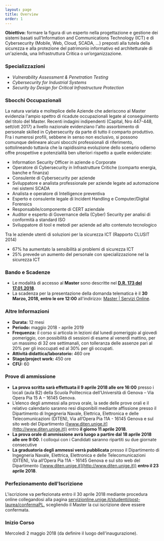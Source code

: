 ```yaml
---
layout: page
title: Overview
order: 1
---
```


**Obiettivo:** formare la figura di un esperto nella progettazione e gestione dei sistemi basati sull’Information and Communications Technology (ICT) e di Cybersecurity (Mobile, Web, Cloud, SCADA, ...) preposti alla tutela della sicurezza  e  alla  protezione  del  patrimonio  informativo  ed  architetturale  di  un'azienda,  una  Infrastruttura  Critica  o un’organizzazione.

### Specializzazioni

- *Vulnerability Assessment & Penetration Testing*
- *Cybersecurity for Industrial Systems*
- *Security by Design for Critical Infrastructure Protection*

### Sbocchi Occupazionali

La natura variata e molteplice delle Aziende che aderiscono al Master evidenzia l'ampio spettro di ricadute
occupazionali legate al conseguimento del titolo del Master. Recenti indagini indipendenti (Capital, Nro 447-448,
sett/ott 2017) a livello nazionale evidenziano l'alto assorbimento di personale skilled in Cybersecurity da parte di tutto il
comparto produttivo. Fra i numerosi profili, sebbene in senso non esclusivo, si possono comunque delineare alcuni
sbocchi professionali di riferimento, sottolineando tuttavia che la rapidissima evoluzione dello scenario odierno offre
prospettive e potenzialità ben ulteriori rispetto a quelle evidenziate: 

* Information Security Officer in aziende o Corporate 
* Operatore di Cybersecurity in Infrastrutture Critiche (comparto energia, banche e finanza)
* Consulente di Cybersecurity per aziende
* Sviluppatore e analista professionale per aziende legate ad automazione nei sistemi SCADA
* Analista e operatore di Intelligence preventiva
* Esperto e consulente legale di Incident Handling e Computer/Digital Forensics
* Responsabile/componente di CERT aziendale
* Auditor e esperto di Governance della (Cyber) Security per analisi di conformità a standard ISO
* Sviluppatore di tool e metodi per aziende ad alto contenuto tecnologico 

Tra le aziende utenti di soluzioni per la sicurezza ICT (Rapporto CLUSIT 2014)

* 67% ha aumentato la sensibilità ai problemi di sicurezza ICT
* 25% prevede un aumento del personale con specializzazione nel la sicurezza ICT


### Bando e Scadenze

* Le modalità di accesso al **Master** sono descritte nel [**D.R. 173 del 17.01.2018**](https://www.studenti.unige.it/sites/www.studenti.unige.it/files/master/DR%20n.%20173%20del%2017.01.2018%20fto.pdf).
* La scadenza per la presentazione della domanda telematica è il **30 Marzo, 2018, entro le ore 12:00** all'indirizzo: [Master \| Servizi Online](https://servizionline.unige.it/studenti/post-laurea/master).

### Altre Informazioni

* **Durata:** 12 mesi
* **Periodo:** maggio 2018 - aprile 2019
* **Frequenza:** il corso si articola in lezioni dal lunedì pomeriggio al giovedì pomeriggio, con possibilità di sessioni di esame al venerdì mattino, per un massimo di 32 ore settimanali, con tolleranza delle assenze pari al 20% per gli inoccupati ed al 30% per gli occupati.
* **Attività didattica/laboratorio:** 460 ore
* **Stage/project work:** 450 ore
* **CFU:** 60

### Prove di ammissione

* **La  prova  scritta  sarà  effettuata  il 9  aprile  2018  alle  ore  16:00** presso  i  locali  (aula  B2)  della  Scuola  Politecnica   dell’Università  di  Genova  –  Via  Opera  Pia  15  A  –  16145  Genova. 
* L’elenco  degli  ammessi  alla  prova  orale,  la  sede delle prove orali e il relativo calendario saranno resi disponibili mediante affissione presso il Dipartimento di Ingegneria Navale,  Elettrica,  Elettronica  e  delle  Telecomunicazioni  (DITEN), Via   all’Opera  Pia  11A  -  16145  Genova e  sul  sito web del Dipartimento ([www.diten.unige.it](http://www.diten.unige.it)) entro **il giorno 11 aprile 2018**.
* **La prova orale di ammissione avrà luogo a partire dal 18 aprile 2018 alle ore 9:00**. I colloqui con i Candidati saranno ripartiti su due giornate consecutive
* **La  graduatoria  degli  ammessi verrà  pubblicata**  presso  il  Dipartimento  di  Ingegneria  Navale,  Elettrica,  Elettronica  e delle  Telecomunicazioni  (DITEN),  Via  all’Opera  Pia 11A   -  16145  Genova  e  sul  sito   web  del  Dipartimento ([www.diten.unige.it](http://www.diten.unige.it)) **entro il 23 aprile 2018**.


### Perfezionamento dell'Iscrizione

L'iscrizione va perfezionata entro il 30 aprile 2018 mediante procedura online collegandosi alla pagina [servizionline.unige.it/studenti/post-laurea/confermaPL](https://servizionline.unige.it/studenti/post-laurea/confermaPL), scegliendo il Master la cui iscrizione deve essere confermata.

### Inizio Corso 

Mercoledì 2 maggio 2018 (da definire il luogo dell'inaugurazione).


